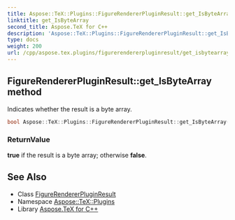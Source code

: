 ```yaml
---
title: Aspose::TeX::Plugins::FigureRendererPluginResult::get_IsByteArray method
linktitle: get_IsByteArray
second_title: Aspose.TeX for C++
description: 'Aspose::TeX::Plugins::FigureRendererPluginResult::get_IsByteArray method. Indicates whether the result is a byte array in C++.'
type: docs
weight: 200
url: /cpp/aspose.tex.plugins/figurerendererpluginresult/get_isbytearray/
---
```

## FigureRendererPluginResult::get_IsByteArray method


Indicates whether the result is a byte array.

```cpp
bool Aspose::TeX::Plugins::FigureRendererPluginResult::get_IsByteArray() override
```


### ReturnValue

**true** if the result is a byte array; otherwise **false**.

## See Also

* Class [FigureRendererPluginResult](../)
* Namespace [Aspose::TeX::Plugins](../../)
* Library [Aspose.TeX for C++](../../../)
